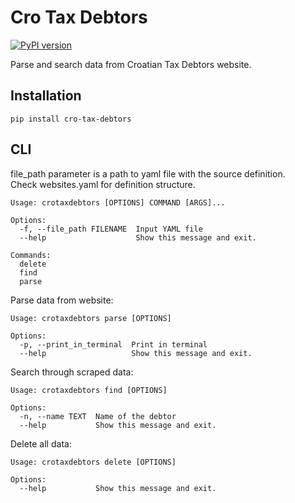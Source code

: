<h1>Cro Tax Debtors</h1>

[![PyPI version](https://badge.fury.io/py/CRO-Tax-Debtors.svg)](https://badge.fury.io/py/CRO-Tax-Debtors)

<p>Parse and search data from Croatian Tax Debtors website.</p>

<h2>Installation</h2>


```
pip install cro-tax-debtors
```

<h2>CLI</h2>

<p>file_path parameter is a path to yaml file with the source definition.<br/>
Check websites.yaml for definition structure.</p>

```
Usage: crotaxdebtors [OPTIONS] COMMAND [ARGS]...

Options:
  -f, --file_path FILENAME  Input YAML file
  --help                    Show this message and exit.

Commands:
  delete
  find
  parse
```

<p>Parse data from website:</p>

```
Usage: crotaxdebtors parse [OPTIONS]

Options:
  -p, --print_in_terminal  Print in terminal
  --help                   Show this message and exit.
```

<p>Search through scraped data:</p>

```
Usage: crotaxdebtors find [OPTIONS]

Options:
  -n, --name TEXT  Name of the debtor
  --help           Show this message and exit.
```

<p>Delete all data:</p>

```
Usage: crotaxdebtors delete [OPTIONS]

Options:
  --help           Show this message and exit.
```
